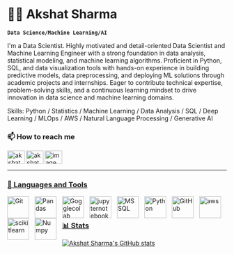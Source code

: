 
# 🏄‍♂️ Akshat Sharma

**`Data Science/Machine Learning/AI `**

I'm a Data Scientist. Highly motivated and detail-oriented Data Scientist and Machine Learning Engineer with a strong foundation in data analysis, statistical modeling, and machine learning algorithms. Proficient in Python, SQL, and data visualization tools with hands-on experience in building predictive models, data preprocessing, and deploying ML solutions through academic projects and internships. Eager to contribute technical expertise, problem-solving skills, and a continuous learning mindset to drive innovation in data science and machine learning domains.

Skills: Python / Statistics / Machine Learning / Data Analysis / SQL / Deep Learning / MLOps / AWS / Natural Language Processing / Generative AI
### 📫 How to reach me 
 <a href="https://mail.google.com/mail/u/0/#inbox" target="blank"><img align="left" src="https://github.com/user-attachments/assets/9caba139-a0c5-44a7-984e-539c309542c5" alt="akshat sharma" height="30" width="40" /></a>         
 
 <a href="https://linkedin.com/in/akshat sharma" target="blank"><img align="left" src="https://raw.githubusercontent.com/rahuldkjain/github-profile-readme-generator/master/src/images/icons/Social/linked-in-alt.svg" alt="akshat sharma" height="30" width="40" /></a>

 <a href="https://mail.google.com/mail/u/0/#inbox" target="blank"> <img width="40" height="30" alt="image" src="https://github.com/user-attachments/assets/1fc62d91-5ad9-4c20-8ed2-fb5586737a72" />



---

### 🧰 Languages and Tools

<img align="left" alt="Git" width="50px" style="padding-right:10px;" src="https://cdn.jsdelivr.net/gh/devicons/devicon@latest/icons/git/git-plain-wordmark.svg" />
<img align="left" alt="Pandas" width="50px" style="padding-right:10px;" src="https://cdn.jsdelivr.net/gh/devicons/devicon@latest/icons/pandas/pandas-original-wordmark.svg" />
<img align="left" alt="Gogglecolab" width="50px" style="padding-right:10px;" src="https://cdn.jsdelivr.net/gh/devicons/devicon@latest/icons/googlecolab/googlecolab-original.svg" />        
<img align="left" alt="jupyternotebook" width="50px" style="padding-right:10px;" src="https://cdn.jsdelivr.net/gh/devicons/devicon@latest/icons/jupyter/jupyter-original-wordmark.svg" />        
<img align="left" alt="MSSQL" width="50px" style="padding-right:10px;" src="https://cdn.jsdelivr.net/gh/devicons/devicon@latest/icons/microsoftsqlserver/microsoftsqlserver-original-wordmark.svg" />          
<img align="left" alt="Python" width="50px" style="padding-right:10px;" src="https://cdn.jsdelivr.net/gh/devicons/devicon@latest/icons/python/python-plain-wordmark.svg" />
<img align="left" alt="GitHub" width="50px" style="padding-right:10px;" src="https://cdn.jsdelivr.net/gh/devicons/devicon@latest/icons/github/github-original-wordmark.svg" />
<img align="left" alt="aws" width="50px" style="padding-right:10px;" src="https://cdn.jsdelivr.net/gh/devicons/devicon@latest/icons/amazonwebservices/amazonwebservices-original-wordmark.svg" />
<img align="left" alt="scikitlearn" width="50px" style="padding-right:10px;" src="https://cdn.jsdelivr.net/gh/devicons/devicon@latest/icons/scikitlearn/scikitlearn-original.svg" />
<img align="left" alt="Numpy" width="50px" style="padding-right:10px;" src="https://cdn.jsdelivr.net/gh/devicons/devicon@latest/icons/numpy/numpy-original-wordmark.svg" />
          
<br />

#


#

### 📊 Stats

<!--![Forrest's GitHub stats](https://github-readme-stats.vercel.app/api?username=forrestknight&show_icons=true&theme=gruvbox)-->

 ![Akshat Sharma's GitHub stats](https://streak-stats.demolab.com?user=ForrestKnight&theme=gruvbox&border_radius=4.5) 

#
<!--
<details>
 <summary><h3>👨‍💻 Forrest's Coding Journey</h3></summary>
   I started my coding journey as a naive computer science student with a passion to learn everything I could about this programming world - code, unix, linux, theory. And all the while, teaching myself iOS development with a dream to build my own app, but that soon got overshadowed by my desire to excel in Java. A desire that landed me a full-stack software engineering job upon graduation. However, I had another desire I had been pursuing throughout this time - YouTube content creation. I eventually ended up quitting my software engineering job to pursue YouTube full-time, and that has been my focus ever since. But there's something that's always bothered me about my journey - abandoning my dream of building my own app to pursue the safe route, a job. Now I've already taken the leap away from that safety net into this uncomfortable, unexplored world that it being a creator. And it worked out, but again, it became comfortable. It's easier to create a video than go out on a ledge and build my own product. I do have to eat, at the end of the day, but I think it's time. It's time to get uncomfortable again. I have a burning desire to get back on the horse, and fulfill that dream younger me had of building my own app, my own product. And in order to do that, I'll be implmementing a few measures to streamline my YouTube content to focus more time on fulfilling that dream - a dream that I'll be ready to tackle in 2023 due to the measure I'm putting in place now until the end of 2022. Don't wait up, because I'm coming.
-->
